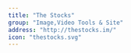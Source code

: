 ```yaml
---
title: "The Stocks"
group: "Image,Video Tools & Site"
address: "http://thestocks.im/"
icon: "thestocks.svg"
---
```

